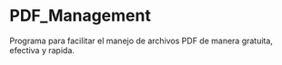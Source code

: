 # PDF_Management
Programa para facilitar el manejo de archivos PDF de manera gratuita, efectiva y rapida.
